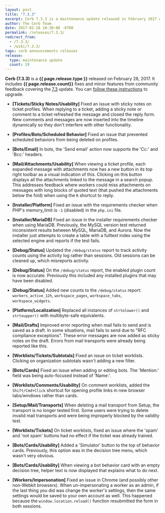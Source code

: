 ```yaml
---
layout: post
title: "7.3.3"
excerpt: Cerb 7.3.3 is a maintenance update released in February 2017 with 19 fixes and minor features from community feedback.
author: The Cerb Team
date: 2017-02-28 18:30:00 -0700
permalink: /releases/7.3.3/
redirect_from:
  - /7.3.3/
  - /wiki/7.3.3/
tags: cerb announcements releases
release:
  type: maintenance update
  count: 19
---
```


**Cerb (7.3.3)** is a **{{ page.release.type }}** released on February 28, 2017. It includes **{{ page.release.count}}** fixes and minor features from community feedback covering the [7.3](/releases/7.3/) update.  You can [follow these instructions](/docs/upgrading/) to upgrade.

* **[Tickets/Sticky Notes/Usability]** Fixed an issue with sticky notes on ticket profiles. When replying to a ticket, adding a sticky note or comment to a ticket refreshed the message and closed the reply form. New comments and messages are now inserted into the timeline dynamically so they don't interfere with other functionality.

* **[Profiles/Bots/Scheduled Behavior]** Fixed an issue that prevented scheduled behaviors from being deleted on profiles.

* **[Bots/Email]** In bots, the 'Send email' action now supports the 'Cc:' and 'Bcc:' headers.

* **[Mail/Attachments/Usability]** When viewing a ticket profile, each expanded message with attachments now has a new button in its top right toolbar as a visual indication of this. Clicking on this button displays all the attachments linked to the message in a search popup. This addresses feedback where workers could miss attachments on messages with long blocks of quoted text (that pushed the attachments below the fold) when using the `R` shortcut to reply.

* **[Installer/Platform]** Fixed an issue with the requirements checker when PHP's memory_limit is `-1` (disabled) in the `php.ini` file.

* **[Installer/MariaDB]** Fixed an issue in the installer requirements checker when using MariaDB. Previously, the MySQL version test returned inconsistent results between MySQL, MariaDB, and Aurora. Now the installer just attempts to create a table with a fulltext index using the selected engine and reports if the test fails.

* **[Debug/Status]** Updated the `/debug/status` report to track activity counts using the activity log rather than sessions. Old sessions can be cleaned up, which misreports activity.

* **[Debug/Status]** On the `/debug/status` report, the enabled plugin count is now accurate. Previously this included any installed plugins that may have been disabled.

* **[Debug/Status]** Added new counts to the `/debug/status` report: `workers_active_12h`, `workspace_pages`, `workspace_tabs`, `workspace_widgets`.

* **[Platform/Localization]** Replaced all instances of `strtolower()` and `strtoupper()` with multibyte-safe equivalents.

* **[Mail/Drafts]** Improved error reporting when mail fails to send and is saved as a draft. In some situations, mail fails to send due to "RFC compliance exceptions".  These error messages are now added as sticky notes on the draft. Errors from mail transports were already being reported like this.

* **[Worklists/Tickets/Subtotals]** Fixed an issue on ticket worklists. Clicking on organization subtotals wasn't adding a new filter.

* **[Bots/Cards]** Fixed an issue when adding or editing bots. The 'Mention:' field was being auto-focused instead of 'Name:'.

* **[Worklists/Comments/Usability]** On comment worklists, added the `Shift/Cmd+Click` shortcut for opening profile links in new browser tabs/windows rather than cards.

* **[Setup/Mail/Transports]** When deleting a mail transport from Setup, the transport is no longer tested first. Some users were trying to delete invalid mail transports and were being improperly blocked by the validity test.

* **[Worklists/Tickets]** On ticket worklists, fixed an issue where the 'spam' and 'not spam' buttons had no effect if the ticket was already trained.

* **[Bots/Cards/Usability]** Added a 'Simulator' button to the top of behavior cards. Previously, this option was in the decision tree menu, which wasn't very obvious.

* **[Bots/Cards/Usability]** When viewing a bot behavior card with an empty decision tree, helper text is now displayed that explains what to do next.

* **[Workers/Impersonation]** Fixed an issue in Chrome (and possibly other non-Webkit browsers). When un-impersonating a worker as an admin, if the last thing you did was change the worker's settings, then the same settings would be saved to your own account as well. This happened because the `window.location.reload()` function resubmitted the form in both sessions.